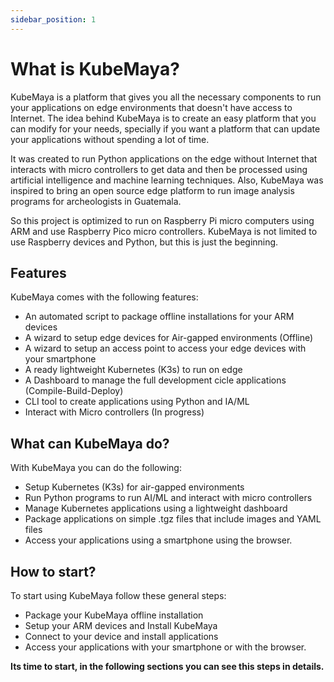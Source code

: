```yaml
---
sidebar_position: 1
---
```


# What is KubeMaya?

KubeMaya is a platform that gives you all the necessary components to run your applications on edge environments that doesn't have access to Internet. The idea behind KubeMaya is to create an easy platform that you can modify for your needs, specially if you want a platform that can update your applications without spending a lot of time.

It was created to run Python applications on the edge without Internet that interacts with micro controllers to get data and then be processed using artificial intelligence and machine learning techniques. Also, KubeMaya was inspired to bring an open source edge platform to run image analysis programs for archeologists in Guatemala.

So this project is optimized to run on Raspberry Pi micro computers using ARM and use Raspberry Pico micro controllers. KubeMaya is not limited to use Raspberry devices and Python, but this is just the beginning.

## Features

KubeMaya comes with the following features:
- An automated script to package offline installations for your ARM devices
- A wizard to setup edge devices for Air-gapped environments (Offline)
- A wizard to setup an access point to access your edge devices with your smartphone
- A ready lightweight Kubernetes (K3s) to run on edge
- A Dashboard to manage the full development cicle applications (Compile-Build-Deploy)
- CLI tool to create applications using Python and IA/ML
- Interact with Micro controllers (In progress)


## What can KubeMaya do?
With KubeMaya you can do the following:
- Setup Kubernetes (K3s) for air-gapped environments
- Run Python programs to run AI/ML and interact with micro controllers
- Manage Kubernetes applications using a lightweight dashboard
- Package applications on simple .tgz files that include images and YAML files
- Access your applications using a smartphone using the browser. 

## How to start?

To start using KubeMaya follow these general steps:
- Package your KubeMaya offline installation
- Setup your ARM devices and Install KubeMaya
- Connect to your device and install applications
- Access your applications with your smartphone or with the browser.

**Its time to start, in the following sections you can see this steps in details.**